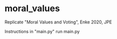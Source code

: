 # moral_values
Replicate "Moral Values and Voting", Enke 2020, JPE


Instructions in "main.py" 
run main.py
